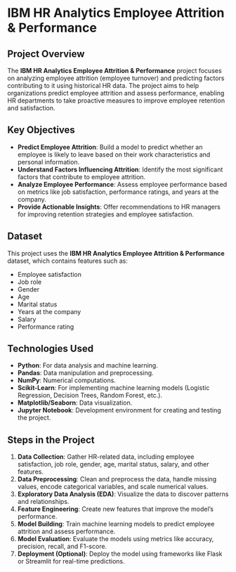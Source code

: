 # IBM HR Analytics Employee Attrition & Performance

## Project Overview

The **IBM HR Analytics Employee Attrition & Performance** project focuses on analyzing employee attrition (employee turnover) and predicting factors contributing to it using historical HR data. The project aims to help organizations predict employee attrition and assess performance, enabling HR departments to take proactive measures to improve employee retention and satisfaction.

## Key Objectives

- **Predict Employee Attrition**: Build a model to predict whether an employee is likely to leave based on their work characteristics and personal information.
- **Understand Factors Influencing Attrition**: Identify the most significant factors that contribute to employee attrition.
- **Analyze Employee Performance**: Assess employee performance based on metrics like job satisfaction, performance ratings, and years at the company.
- **Provide Actionable Insights**: Offer recommendations to HR managers for improving retention strategies and employee satisfaction.

## Dataset

This project uses the **IBM HR Analytics Employee Attrition & Performance** dataset, which contains features such as:
- Employee satisfaction
- Job role
- Gender
- Age
- Marital status
- Years at the company
- Salary
- Performance rating

## Technologies Used

- **Python**: For data analysis and machine learning.
- **Pandas**: Data manipulation and preprocessing.
- **NumPy**: Numerical computations.
- **Scikit-Learn**: For implementing machine learning models (Logistic Regression, Decision Trees, Random Forest, etc.).
- **Matplotlib/Seaborn**: Data visualization.
- **Jupyter Notebook**: Development environment for creating and testing the project.

## Steps in the Project

1. **Data Collection**: Gather HR-related data, including employee satisfaction, job role, gender, age, marital status, salary, and other features.
2. **Data Preprocessing**: Clean and preprocess the data, handle missing values, encode categorical variables, and scale numerical values.
3. **Exploratory Data Analysis (EDA)**: Visualize the data to discover patterns and relationships.
4. **Feature Engineering**: Create new features that improve the model’s performance.
5. **Model Building**: Train machine learning models to predict employee attrition and assess performance.
6. **Model Evaluation**: Evaluate the models using metrics like accuracy, precision, recall, and F1-score.
7. **Deployment (Optional)**: Deploy the model using frameworks like Flask or Streamlit for real-time predictions.
